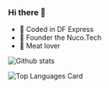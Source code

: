 ### Hi there 👋

- :rocket: Coded in DF Express
- :ram: Founder the Nuco.Tech
- :meat_on_bone: Meat lover

![Github stats](https://github-readme-stats.vercel.app/api?username=zenithnuc&show_icons=true&count_private=true)




![Top Languages Card](https://github-readme-stats.vercel.app/api/top-langs/?username=zenithnuc&layout=compact)
